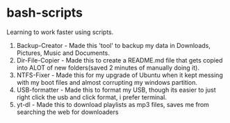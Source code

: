 # bash-scripts
Learning to work faster using scripts.
1. Backup-Creator - Made this 'tool' to backup my data in Downloads, Pictures, Music and Documents.
2. Dir-File-Copier - Made this to create a README.md file that gets copied into ALOT of new folders(saved 2 minutes of manually doing it).
3. NTFS-Fixer - Made this for my upgrade of Ubuntu when it kept messing with my boot files and almost corrupting my windows partition.
4. USB-formatter - Made this to format my USB, though its easier to just right click the usb and click format, i prefer terminal.
5. yt-dl - Made this to download playlists as mp3 files, saves me from searching the web for downloaders
